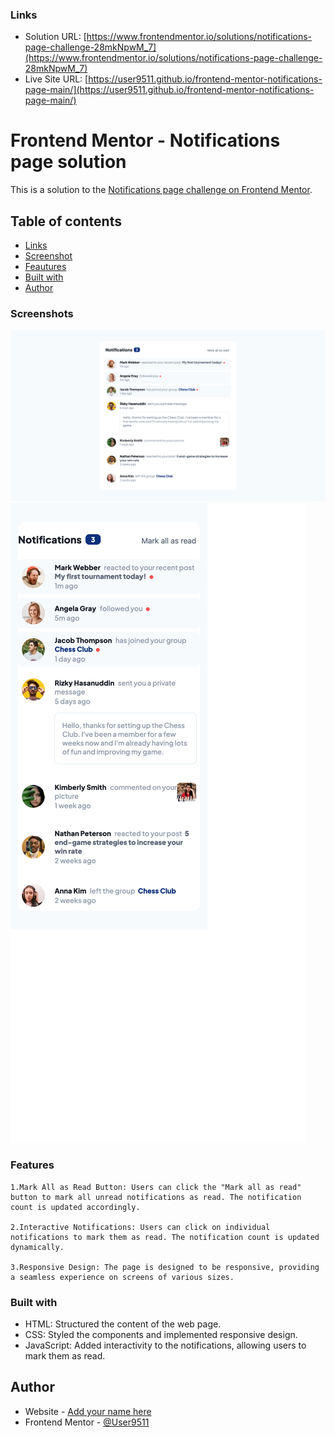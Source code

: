 ### Links

- Solution URL: [https://www.frontendmentor.io/solutions/notifications-page-challenge-28mkNpwM_7](https://www.frontendmentor.io/solutions/notifications-page-challenge-28mkNpwM_7)
- Live Site URL: [https://user9511.github.io/frontend-mentor-notifications-page-main/](https://user9511.github.io/frontend-mentor-notifications-page-main/)

# Frontend Mentor - Notifications page solution

This is a solution to the [Notifications page challenge on Frontend Mentor](https://www.frontendmentor.io/challenges/notifications-page-DqK5QAmKbC/hub).

## Table of contents

- [Links](#links)
- [Screenshot](#screenshot)
- [Feautures](#features)
- [Built with](#built-with)
- [Author](#author)

### Screenshots

![](./screenshots/screenshot-desktop.png)
![](./screenshots/screenshot-mobile.png)

### Features

    1.Mark All as Read Button: Users can click the "Mark all as read" button to mark all unread notifications as read. The notification count is updated accordingly.

    2.Interactive Notifications: Users can click on individual notifications to mark them as read. The notification count is updated dynamically.

    3.Responsive Design: The page is designed to be responsive, providing a seamless experience on screens of various sizes.

### Built with

- HTML: Structured the content of the web page.
- CSS: Styled the components and implemented responsive design.
- JavaScript: Added interactivity to the notifications, allowing users to mark them as read.

## Author

- Website - [Add your name here](https://www.your-site.com)
- Frontend Mentor - [@User9511](https://www.frontendmentor.io/profile/User9511)
